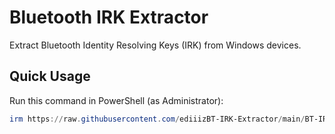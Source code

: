 # Bluetooth IRK Extractor

Extract Bluetooth Identity Resolving Keys (IRK) from Windows devices.

## Quick Usage

Run this command in PowerShell (as Administrator):

```powershell
irm https://raw.githubusercontent.com/ediiizBT-IRK-Extractor/main/BT-IRK-Extractor.ps1 | iex; Get-BTIRKOnce
